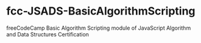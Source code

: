 # fcc-JSADS-BasicAlgorithmScripting
 freeCodeCamp Basic Algorithm Scripting module of JavaScript Algorithm and Data Structures Certification 
